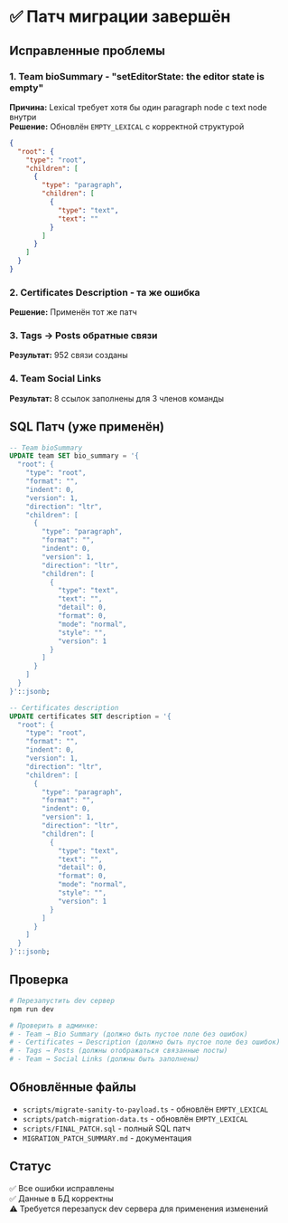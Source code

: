 # ✅ Патч миграции завершён

## Исправленные проблемы

### 1. Team bioSummary - "setEditorState: the editor state is empty"
**Причина:** Lexical требует хотя бы один paragraph node с text node внутри  
**Решение:** Обновлён `EMPTY_LEXICAL` с корректной структурой

```json
{
  "root": {
    "type": "root",
    "children": [
      {
        "type": "paragraph",
        "children": [
          {
            "type": "text",
            "text": ""
          }
        ]
      }
    ]
  }
}
```

### 2. Certificates Description - та же ошибка
**Решение:** Применён тот же патч

### 3. Tags → Posts обратные связи
**Результат:** 952 связи созданы

### 4. Team Social Links
**Результат:** 8 ссылок заполнены для 3 членов команды

## SQL Патч (уже применён)

```sql
-- Team bioSummary
UPDATE team SET bio_summary = '{
  "root": {
    "type": "root",
    "format": "",
    "indent": 0,
    "version": 1,
    "direction": "ltr",
    "children": [
      {
        "type": "paragraph",
        "format": "",
        "indent": 0,
        "version": 1,
        "direction": "ltr",
        "children": [
          {
            "type": "text",
            "text": "",
            "detail": 0,
            "format": 0,
            "mode": "normal",
            "style": "",
            "version": 1
          }
        ]
      }
    ]
  }
}'::jsonb;

-- Certificates description
UPDATE certificates SET description = '{
  "root": {
    "type": "root",
    "format": "",
    "indent": 0,
    "version": 1,
    "direction": "ltr",
    "children": [
      {
        "type": "paragraph",
        "format": "",
        "indent": 0,
        "version": 1,
        "direction": "ltr",
        "children": [
          {
            "type": "text",
            "text": "",
            "detail": 0,
            "format": 0,
            "mode": "normal",
            "style": "",
            "version": 1
          }
        ]
      }
    ]
  }
}'::jsonb;
```

## Проверка

```bash
# Перезапустить dev сервер
npm run dev

# Проверить в админке:
# - Team → Bio Summary (должно быть пустое поле без ошибок)
# - Certificates → Description (должно быть пустое поле без ошибок)
# - Tags → Posts (должны отображаться связанные посты)
# - Team → Social Links (должны быть заполнены)
```

## Обновлённые файлы

- `scripts/migrate-sanity-to-payload.ts` - обновлён `EMPTY_LEXICAL`
- `scripts/patch-migration-data.ts` - обновлён `EMPTY_LEXICAL`
- `scripts/FINAL_PATCH.sql` - полный SQL патч
- `MIGRATION_PATCH_SUMMARY.md` - документация

## Статус

✅ Все ошибки исправлены  
✅ Данные в БД корректны  
⚠️ Требуется перезапуск dev сервера для применения изменений
